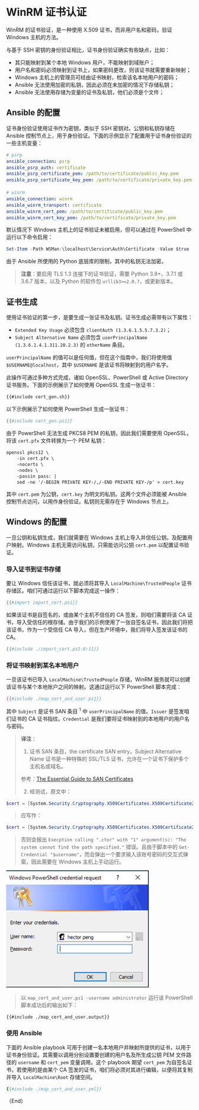 # WinRM 证书认证

WinRM 的证书验证，是一种使用 X.509 证书，而非用户名和密码，验证 Windows 主机的方法。

与基于 SSH 密钥的身份验证相比，证书身份验证确实有些缺点，比如：

- 其只能映射到某个本地 Windows 用户，不能映射到域账户；
- 用户名和密码必须映射到证书上，如果密码更改，则该证书就需要重新映射；
- Windows 主机上的管理员可经由证书映射，检索该名本地用户的密码；
- Ansible 无法使用加密的私钥，因此必须在未加密的情况下存储私钥；
- Ansible 无法使用存储为变量的证书及私钥，他们必须是个文件；


## Ansible 的配置

证书身份验证使用证书作为密钥，类似于 SSH 密钥对。公钥和私钥存储在 Ansible 控制节点上，用于身份验证。下面的示例显示了配置用于证书身份验证的一些主机变量：


```yaml
# psrp
ansible_connection: psrp
ansible_psrp_auth: certificate
ansible_psrp_certificate_pem: /path/to/certificate/public_key.pem
ansible_psrp_certificate_key_pem: /path/to/certificate/private_key.pem

# winrm
ansible_connection: winrm
ansible_winrm_transport: certificate
ansible_winrm_cert_pem: /path/to/certificate/public_key.pem
ansible_winrm_cert_key_pem: /path/to/certificate/private_key.pem
```

默认情况下 Windows 主机上的证书验证未被启用，但可以通过在 PowerShell 中运行以下命令启用：


```powershell
Set-Item -Path WSMan:\localhost\Service\Auth\Certificate -Value $true
```

由于 Ansible 所使用的 Python 底层库的限制，其中的私钥无法加密。


> **注意**：要启用 TLS 1.3 连接下的证书验证，需要 Python 3.8+、3.7.1 或 3.6.7 版本，以及 Python 的软件包 `urllib3>=2.0.7`，或更新版本。


## 证书生成

使用证书验证的第一步，是要生成一张证书及私钥。证书生成必需带有以下属性：

- `Extended Key Usage` 必须包含 `clientAuth (1.3.6.1.5.5.7.3.2)`；
- `Subject Alternative Name` 必须包含 `userPrincipalName (1.3.6.1.4.1.311.20.2.3)` 的 `otherName` 条目。


`userPrincipalName` 的值可以是任何值，但在这个指南中，我们将使用值 `$USERNAME@localhost`，其中 `$USERNAME` 是该证书将映射到的用户名字。

此操作可通过多种方式完成，诸如 OpenSSL、PowerShell 或 Active Directory 证书服务。下面的示例展示了如何使用 OpenSSL 生成一张证书：

```bash
{{#include cert_gen.sh}}
```

以下示例展示了如何使用 PowerShell 生成一张证书：


```powershell
{{#include cert_gen.ps1}}
```

由于 PowerShell 无法生成 PKCS8 PEM 的私钥，因此我们需要使用 OpenSSL，将该 `cert.pfx` 文件转换为一个 PEM 私钥：

```console
openssl pkcs12 \
    -in cert.pfx \
    -nocerts \
    -nodes \
    -passin pass: |
    sed -ne '/-BEGIN PRIVATE KEY-/,/-END PRIVATE KEY-/p' > cert.key
```

其中 `cert.pem` 为公钥，`cert.key` 为明文的私钥。这两个文件必须能被 Ansible 控制节点访问，以用作身份验证。私钥则无需存在于 Windows 节点上。


## Windows 的配置

一旦公钥和私钥生成，我们就需要在 Windows 主机上导入并信任公钥，及配置用户映射。Windows 主机无需访问私钥，只需能访问公钥 `cert.pem` 以配置证书验证。


### 导入证书到证书存储

要让 Windows 信任该证书，就必须将其导入 `LocalMachine\TrustedPeople` 证书存储区。咱们可通过运行以下脚本完成这一操作：


```powershell
{{#import import_cert.ps1}}
```

如果该证书是自签名的，或由某个主机不信任的 CA 签发，则咱们需要将该 CA 证书，导入受信任的根存储。由于我们的示例使用了一张自签名证书，因此我们将把该证书，作为一个受信任 CA 导入，但在生产环境中，我们将导入签发该证书的 CA。


```powershell
{{#include ./import_cert.ps1:8:11}}
```

### 将证书映射到某名本地用户

一旦该证书已导入 `LocalMachine\TrustedPeople` 存储，WinRM 服务就可以创建该证书与某个本地账户之间的映射。这通过运行以下 PowerShell 脚本完成：

```powershell
{{#include ./map_cert_and_user.ps1}}
```

其中 `Subject` 是证书 SAN 条目 <sup>1</sup> 中 `userPrincipalName` 的值。`Issuer` 是签发咱们证书的 CA 证书指纹。`Credential` 是我们要将证书映射到的本地用户的用户名与密码。


> **译注**：
>
> 1. 证书 SAN 条目，the certificate SAN entry，Subject Alternative Name 证书是一种特殊的 SSL/TLS 证书，允许在一个证书下保护多个主机名或域名。
>
> 参考：[The Essential Guide to SAN Certificates](https://www.ssl.com/article/the-essential-guide-to-san-certificates/)
>
> 2. 经测试，原文中：

```powershell
$cert = [System.Security.Cryptography.X509Certificates.X509Certificate2]::new("cert.pem")
```

> 应写作：

```powershell
$cert = [System.Security.Cryptography.X509Certificates.X509Certificate2]::new("$HOME\cert.pem")
```

> 否则会报出 `Execption calling ".ctor" with "1" argument(s): "The system cannot find the path specified."` 错误。且由于脚本中的 `Get-Credential "$username"`，而会弹出一个要求输入该账号密码的交互式弹窗，因此需要在 Windows 主机上手动运行。

![`Get-Credential` 弹窗](../../../images/win_cred_request_dialog.png)

> 以 `map_cert_and_user.ps1 -username administrator` 运行该 PowerShell 脚本成功后的输出如下：

```console
{{#include ./map_cert_and_user.output}}
```

### 使用 Ansible

下面的 Ansible playbook 可用于创建一名本地用户并映射所提供的证书，以用于证书身份验证。其需要以调用分别设置要创建的用户名及所生成公钥 PEM 文件路径的 `username` 和 `cert_pem` 变量调用。这个 playbook 期望 `cert_pem` 为自签名证书，若使用的是由某个 CA 签发的证书，咱们将必须对其进行编辑，以便将其复制并导入 `LocalMachine\Root` 存储空间。


```yaml
{{#include ./map_cert_and_user.yml}}
```


（End）


